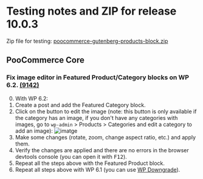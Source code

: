 # Testing notes and ZIP for release 10.0.3

Zip file for testing: [poocommerce-gutenberg-products-block.zip](https://github.com/poocommerce/poocommerce-blocks/files/11288213/poocommerce-gutenberg-products-block.zip)

## PooCommerce Core

### Fix image editor in Featured Product/Category blocks on WP 6.2. [(9142)](https://github.com/poocommerce/poocommerce-blocks/pull/9142)

0. With WP 6.2:
1. Create a post and add the Featured Category block.
2. Click on the button to edit the image (note: this button is only available if the category has an image, if you don't have any categories with images, go to `wp-admin` > Products > Categories and edit a category to add an image):
![imatge](https://user-images.githubusercontent.com/3616980/233357474-a8574b19-62c6-425b-b76a-f36b3cbc14b2.png)
3. Make some changes (rotate, zoom, change aspect ratio, etc.) and apply them.
4. Verify the changes are applied and there are no errors in the browser devtools console (you can open it with <kbd>F12</kbd>).
5. Repeat all the steps above with the Featured Product block.
6. Repeat all steps above with WP 6.1 (you can use [WP Downgrade](https://wordpress.org/plugins/wp-downgrade/)).
